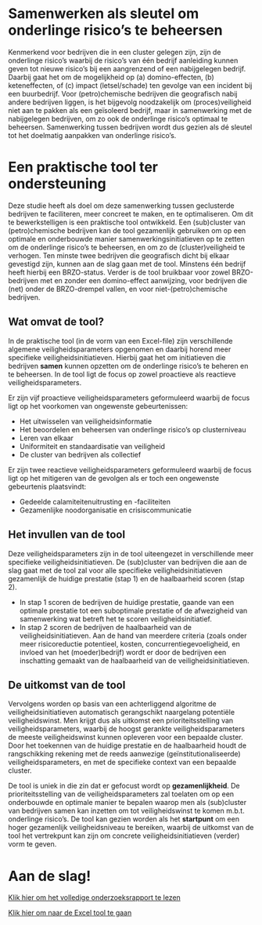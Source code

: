 # Samenwerken als sleutel om onderlinge risico’s te beheersen
Kenmerkend voor bedrijven die in een cluster gelegen zijn, zijn de onderlinge risico’s waarbij de risico’s van één bedrijf aanleiding kunnen geven tot nieuwe risico’s bij een aangrenzend of een nabijgelegen bedrijf. Daarbij gaat het om de mogelijkheid op (a) domino-effecten, (b) keteneffecten, of (c) impact (letsel/schade) ten gevolge van een incident bij een buurbedrijf. Voor (petro)chemische bedrijven die geografisch nabij andere bedrijven liggen, is het bijgevolg noodzakelijk om (proces)veiligheid niet aan te pakken als een geïsoleerd bedrijf, maar in samenwerking met de nabijgelegen bedrijven, om zo ook de onderlinge risico’s optimaal te beheersen. Samenwerking tussen bedrijven wordt dus gezien als dé sleutel tot het doelmatig aanpakken van onderlinge risico’s.

# Een praktische tool ter ondersteuning
Deze studie heeft als doel om deze samenwerking tussen geclusterde bedrijven te faciliteren, meer concreet te maken, en te optimaliseren. Om dit te bewerkstelligen is een praktische tool ontwikkeld. Een (sub)cluster van (petro)chemische bedrijven kan de tool gezamenlijk gebruiken om op een optimale en onderbouwde manier samenwerkingsinitiatieven op te zetten om de onderlinge risico’s te beheersen, en om zo de (cluster)veiligheid te verhogen. Ten minste twee bedrijven die geografisch dicht bij elkaar gevestigd zijn, kunnen aan de slag gaan met de tool. Minstens één bedrijf heeft hierbij een BRZO-status. Verder is de tool bruikbaar voor zowel BRZO-bedrijven met en zonder een domino-effect aanwijzing, voor bedrijven die (net) onder de BRZO-drempel vallen, en voor niet-(petro)chemische bedrijven.

## Wat omvat de tool?
In de praktische tool (in de vorm van een Excel-file) zijn verschillende algemene veiligheidsparameters opgenomen en daarbij horend meer specifieke veiligheidsinitiatieven. Hierbij gaat het om initiatieven die bedrijven **samen** kunnen opzetten om de onderlinge risico’s te beheren en te beheersen. In de tool ligt de focus op zowel proactieve als reactieve veiligheidsparameters. 

Er zijn vijf proactieve veiligheidsparameters geformuleerd waarbij de focus ligt op het voorkomen van ongewenste gebeurtenissen: 
-	Het uitwisselen van veiligheidsinformatie
-	Het beoordelen en beheersen van onderlinge risico’s op clusterniveau
-	Leren van elkaar
-	Uniformiteit en standaardisatie van veiligheid
-	De cluster van bedrijven als collectief

Er zijn twee reactieve veiligheidsparameters geformuleerd waarbij de focus ligt op het mitigeren van de gevolgen als er toch een ongewenste gebeurtenis plaatsvindt: 
-	Gedeelde calamiteitenuitrusting en -faciliteiten
-	Gezamenlijke noodorganisatie en crisiscommunicatie

## Het invullen van de tool
Deze veiligheidsparameters zijn in de tool uiteengezet in verschillende meer specifieke veiligheidsinitiatieven. De (sub)cluster van bedrijven die aan de slag gaat met de tool zal voor alle specifieke veiligheidsinitiatieven gezamenlijk de huidige prestatie (stap 1) en de haalbaarheid scoren (stap 2). 

- In stap 1 scoren de bedrijven de huidige prestatie, gaande van een optimale prestatie tot een suboptimale prestatie of de afwezigheid van samenwerking wat betreft het te scoren veiligheidsinitiatief. 
- In stap 2 scoren de bedrijven de haalbaarheid van de veiligheidsinitiatieven. Aan de hand van meerdere criteria (zoals onder meer risicoreductie potentieel, kosten, concurrentiegevoeligheid, en invloed van het (moeder)bedrijf) wordt er door de bedrijven een inschatting gemaakt van de haalbaarheid van de veiligheidsinitiatieven.

## De uitkomst van de tool
Vervolgens worden op basis van een achterliggend algoritme de veiligheidsinitiatieven automatisch gerangschikt naargelang potentiële veiligheidswinst. Men krijgt dus als uitkomst een prioriteitsstelling van veiligheidsparameters, waarbij de hoogst gerankte veiligheidsparameters de meeste veiligheidswinst kunnen opleveren voor een bepaalde cluster. Door het toekennen van de huidige prestatie en de haalbaarheid houdt de rangschikking rekening met de reeds aanwezige (geïnstitutionaliseerde) veiligheidsparameters, en met de specifieke context van een bepaalde cluster.

De tool is uniek in die zin dat er gefocust wordt op **gezamenlijkheid**. De prioriteitsstelling van de veiligheidsparameters zal toelaten om op een onderbouwde en optimale manier te bepalen waarop men als (sub)cluster van bedrijven samen kan inzetten om tot veiligheidswinst te komen m.b.t. onderlinge risico’s. De tool kan gezien worden als het **startpunt** om een hoger gezamenlijk veiligheidsniveau te bereiken, waarbij de uitkomst van de tool het vertrekpunt kan zijn om concrete veiligheidsinitiatieven (verder) vorm te geven. 

# Aan de slag!

[Klik hier om het volledige onderzoeksrapport te lezen](https://github.com/Clustersafety/Rangschikking_veiligheidsparameters/blob/main/TEST%20REPORT.pdf)

[Klik hier om naar de Excel tool te gaan](https://github.com/Clustersafety/Rangschikking_veiligheidsparameters/blob/bff3050e2d703298a8edfbc41445b0a195d92de8/TEST.xlsx)
